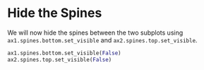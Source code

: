 # Hide the Spines

We will now hide the spines between the two subplots using `ax1.spines.bottom.set_visible` and `ax2.spines.top.set_visible`.

```python
ax1.spines.bottom.set_visible(False)
ax2.spines.top.set_visible(False)
```
